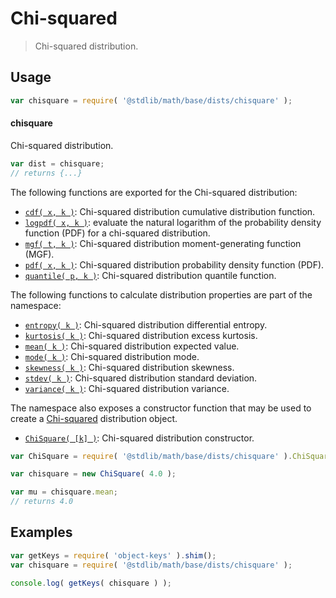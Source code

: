 <!--

@license Apache-2.0

Copyright (c) 2018 The Stdlib Authors.

Licensed under the Apache License, Version 2.0 (the "License");
you may not use this file except in compliance with the License.
You may obtain a copy of the License at

   http://www.apache.org/licenses/LICENSE-2.0

Unless required by applicable law or agreed to in writing, software
distributed under the License is distributed on an "AS IS" BASIS,
WITHOUT WARRANTIES OR CONDITIONS OF ANY KIND, either express or implied.
See the License for the specific language governing permissions and
limitations under the License.

-->

# Chi-squared

> Chi-squared distribution.

<section class="usage">

## Usage

```javascript
var chisquare = require( '@stdlib/math/base/dists/chisquare' );
```

#### chisquare

Chi-squared distribution.

```javascript
var dist = chisquare;
// returns {...}
```

The following functions are exported for the Chi-squared distribution:

<!-- <toc pattern="*+(cdf|pdf|mgf|quantile)*"> -->

<div class="namespace-toc">

-   <span class="signature">[`cdf( x, k )`][@stdlib/math/base/dists/chisquare/cdf]</span><span class="delimiter">: </span><span class="description">Chi-squared distribution cumulative distribution function.</span>
-   <span class="signature">[`logpdf( x, k )`][@stdlib/math/base/dists/chisquare/logpdf]</span><span class="delimiter">: </span><span class="description">evaluate the natural logarithm of the probability density function (PDF) for a chi-squared distribution.</span>
-   <span class="signature">[`mgf( t, k )`][@stdlib/math/base/dists/chisquare/mgf]</span><span class="delimiter">: </span><span class="description">Chi-squared distribution moment-generating function (MGF).</span>
-   <span class="signature">[`pdf( x, k )`][@stdlib/math/base/dists/chisquare/pdf]</span><span class="delimiter">: </span><span class="description">Chi-squared distribution probability density function (PDF).</span>
-   <span class="signature">[`quantile( p, k )`][@stdlib/math/base/dists/chisquare/quantile]</span><span class="delimiter">: </span><span class="description">Chi-squared distribution quantile function.</span>

</div>

<!-- </toc> -->

The following functions to calculate distribution properties are part of the namespace:

<!-- <toc pattern="*+(entropy|kurtosis|mean|median|mode|skewness|stdev|variance)*"> -->

<div class="namespace-toc">

-   <span class="signature">[`entropy( k )`][@stdlib/math/base/dists/chisquare/entropy]</span><span class="delimiter">: </span><span class="description">Chi-squared distribution differential entropy.</span>
-   <span class="signature">[`kurtosis( k )`][@stdlib/math/base/dists/chisquare/kurtosis]</span><span class="delimiter">: </span><span class="description">Chi-squared distribution excess kurtosis.</span>
-   <span class="signature">[`mean( k )`][@stdlib/math/base/dists/chisquare/mean]</span><span class="delimiter">: </span><span class="description">Chi-squared distribution expected value.</span>
-   <span class="signature">[`mode( k )`][@stdlib/math/base/dists/chisquare/mode]</span><span class="delimiter">: </span><span class="description">Chi-squared distribution mode.</span>
-   <span class="signature">[`skewness( k )`][@stdlib/math/base/dists/chisquare/skewness]</span><span class="delimiter">: </span><span class="description">Chi-squared distribution skewness.</span>
-   <span class="signature">[`stdev( k )`][@stdlib/math/base/dists/chisquare/stdev]</span><span class="delimiter">: </span><span class="description">Chi-squared distribution standard deviation.</span>
-   <span class="signature">[`variance( k )`][@stdlib/math/base/dists/chisquare/variance]</span><span class="delimiter">: </span><span class="description">Chi-squared distribution variance.</span>

</div>

<!-- </toc> -->

The namespace also exposes a constructor function that may be used to create a [Chi-squared][chisquare-distribution] distribution object.

<!-- <toc pattern="*ctor*"> -->

<div class="namespace-toc">

-   <span class="signature">[`ChiSquare( [k] )`][@stdlib/math/base/dists/chisquare/ctor]</span><span class="delimiter">: </span><span class="description">Chi-squared distribution constructor.</span>

</div>

<!-- </toc> -->

```javascript
var ChiSquare = require( '@stdlib/math/base/dists/chisquare' ).ChiSquare;

var chisquare = new ChiSquare( 4.0 );

var mu = chisquare.mean;
// returns 4.0
```

</section>

<!-- /.usage -->

<section class="examples">

## Examples

<!-- TODO: better examples -->

<!-- eslint no-undef: "error" -->

```javascript
var getKeys = require( 'object-keys' ).shim();
var chisquare = require( '@stdlib/math/base/dists/chisquare' );

console.log( getKeys( chisquare ) );
```

</section>

<!-- /.examples -->

<section class="links">

[chisquare-distribution]: https://en.wikipedia.org/wiki/Chi-squared_distribution

<!-- <toc-links> -->

[@stdlib/math/base/dists/chisquare/ctor]: https://github.com/stdlib-js/stdlib/tree/develop/lib/node_modules/%40stdlib/math/base/dists/chisquare/ctor

[@stdlib/math/base/dists/chisquare/entropy]: https://github.com/stdlib-js/stdlib/tree/develop/lib/node_modules/%40stdlib/math/base/dists/chisquare/entropy

[@stdlib/math/base/dists/chisquare/kurtosis]: https://github.com/stdlib-js/stdlib/tree/develop/lib/node_modules/%40stdlib/math/base/dists/chisquare/kurtosis

[@stdlib/math/base/dists/chisquare/mean]: https://github.com/stdlib-js/stdlib/tree/develop/lib/node_modules/%40stdlib/math/base/dists/chisquare/mean

[@stdlib/math/base/dists/chisquare/mode]: https://github.com/stdlib-js/stdlib/tree/develop/lib/node_modules/%40stdlib/math/base/dists/chisquare/mode

[@stdlib/math/base/dists/chisquare/skewness]: https://github.com/stdlib-js/stdlib/tree/develop/lib/node_modules/%40stdlib/math/base/dists/chisquare/skewness

[@stdlib/math/base/dists/chisquare/stdev]: https://github.com/stdlib-js/stdlib/tree/develop/lib/node_modules/%40stdlib/math/base/dists/chisquare/stdev

[@stdlib/math/base/dists/chisquare/variance]: https://github.com/stdlib-js/stdlib/tree/develop/lib/node_modules/%40stdlib/math/base/dists/chisquare/variance

[@stdlib/math/base/dists/chisquare/cdf]: https://github.com/stdlib-js/stdlib/tree/develop/lib/node_modules/%40stdlib/math/base/dists/chisquare/cdf

[@stdlib/math/base/dists/chisquare/logpdf]: https://github.com/stdlib-js/stdlib/tree/develop/lib/node_modules/%40stdlib/math/base/dists/chisquare/logpdf

[@stdlib/math/base/dists/chisquare/mgf]: https://github.com/stdlib-js/stdlib/tree/develop/lib/node_modules/%40stdlib/math/base/dists/chisquare/mgf

[@stdlib/math/base/dists/chisquare/pdf]: https://github.com/stdlib-js/stdlib/tree/develop/lib/node_modules/%40stdlib/math/base/dists/chisquare/pdf

[@stdlib/math/base/dists/chisquare/quantile]: https://github.com/stdlib-js/stdlib/tree/develop/lib/node_modules/%40stdlib/math/base/dists/chisquare/quantile

<!-- </toc-links> -->

</section>

<!-- /.links -->
